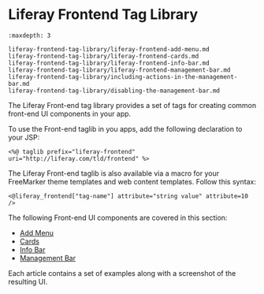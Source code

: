# Liferay Frontend Tag Library

```{toctree}
:maxdepth: 3

liferay-frontend-tag-library/liferay-frontend-add-menu.md
liferay-frontend-tag-library/liferay-frontend-cards.md
liferay-frontend-tag-library/liferay-frontend-info-bar.md
liferay-frontend-tag-library/liferay-frontend-management-bar.md
liferay-frontend-tag-library/including-actions-in-the-management-bar.md
liferay-frontend-tag-library/disabling-the-management-bar.md
```

The Liferay Front-end tag library provides a set of tags for creating common front-end UI components in your app. 

To use the Front-end taglib in you apps, add the following declaration to your JSP:

```markup
<%@ taglib prefix="liferay-frontend" uri="http://liferay.com/tld/frontend" %>
```

The Liferay Front-end taglib is also available via a macro for your FreeMarker theme templates and web content templates. Follow this syntax:

```markup
<@liferay_frontend["tag-name"] attribute="string value" attribute=10 />
```

The following Front-end UI components are covered in this section:

- [Add Menu](./liferay-frontend-tag-library/liferay-frontend-add-menu.md)
- [Cards](./liferay-frontend-tag-library/liferay-frontend-cards.md)
- [Info Bar](./liferay-frontend-tag-library/liferay-frontend-info-bar.md)
- [Management Bar](./liferay-frontend-tag-library/liferay-frontend-management-bar.md)

Each article contains a set of examples along with a screenshot of the resulting UI. 